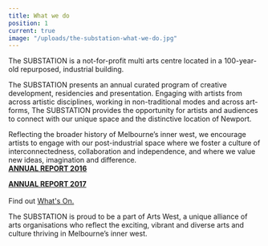 ```yaml
---
title: What we do
position: 1
current: true
image: "/uploads/the-substation-what-we-do.jpg"
---
```


The SUBSTATION is a not-for-profit multi arts centre located in a 100-year-old repurposed, industrial building. 

The SUBSTATION presents an annual curated program of creative development, residencies and presentation. Engaging with artists from across artistic disciplines, working in non-traditional modes and across art-forms, The SUBSTATION provides the opportunity for artists and audiences to connect with our unique space and the distinctive location of Newport.

Reflecting the broader history of Melbourne’s inner west, we encourage artists to engage with our post-industrial space where we foster a culture of interconnectedness, collaboration and independence, and where we value new ideas, imagination and difference. 
<br>
**[ANNUAL REPORT 2016 ](/uploads/Annual%20Report%202017.pdf)** 
<br>

**[ANNUAL REPORT 2017 ](/uploads/Annual%20Report%202016.pdf)** 
<br>
<br>
Find out [What's On.](https://thesubstation.org.au/whats-on/)

The SUBSTATION is proud to be a part of Arts West, a unique alliance of arts organisations who reflect the exciting, vibrant and diverse arts and culture thriving in Melbourne’s inner west.
